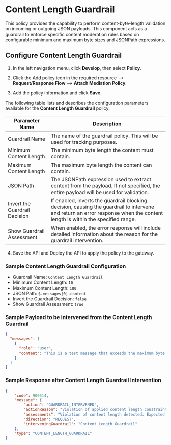 # Content Length Guardrail

This policy provides the capability to perform content-byte-length validation on incoming or outgoing JSON payloads. This component acts as a guardrail to enforce specific content moderation rules based on configurable minimum and maximum byte sizes and JSONPath expressions.

## Configure Content Length Guardrail

1. In the left navigation menu, click **Develop**, then select **Policy**.

2. Click the Add policy icon in the required resource --> **Request/Response Flow** --> **Attach Mediation Policy**.

3. Add the policy information and click **Save**.

  The following table lists and describes the configuration parameters available for the **Content Length Guardrail** policy:

  | Parameter Name | Description |
  |----------------|-------------|
  | Guardrail Name | The name of the guardrail policy. This will be used for tracking purposes. |
  | Minimum Content Length | The minimum byte length the content must contain. |
  | Maximum Content Length | The maximum byte length the content can contain. |
  | JSON Path | The JSONPath expression used to extract content from the payload. If not specified, the entire payload will be used for validation. |
  | Invert the Guardrail Decision | If enabled, inverts the guardrail blocking decision, causing the guardrail to intervene and return an error response when the content length is within the specified range. |
  | Show Guardrail Assessment | When enabled, the error response will include detailed information about the reason for the guardrail intervention. |

4. Save the API and Deploy the API to apply the policy to the gateway.

### Sample Content Length Guardrail Configuration

- Guardrail Name: `Content Length Guardrail`
- Minimum Content Length: `10`
- Maximum Content Length: `100`
- JSON Path: `$.messages[0].content`
- Invert the Guardrail Decision: `false`
- Show Guardrail Assessment: `true`

### Sample Payload to be intervened from the Content Length Guardrail

```json
{
  "messages": [
    {
      "role": "user",
      "content": "This is a test message that exceeds the maximum byte length defined in the content length guardrail policy. It should trigger an intervention due to its excessive size."
    }
  ]
}
```

### Sample Response after Content Length Guardrail Intervention

```json
{
    "code": 900514,
    "message": {
        "action": "GUARDRAIL_INTERVENED",
        "actionReason": "Violation of applied content length constraints detected.",
        "assessments": "Violation of content length detected. Expected between 10 and 100 bytes.",
        "direction": "REQUEST",
        "interveningGuardrail": "Content Length Guardrail"
    },
    "type": "CONTENT_LENGTH_GUARDRAIL"
}
```
